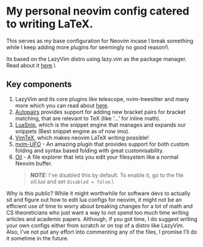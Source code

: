 # My personal neovim config catered to writing LaTeX.

This serves as my base configuration for Neovim incase I break something while I keep adding more plugins for seemingly no good reason!\

Its based on the LazyVim distro using lazy.vim as the package manager. Read about it [here](http://www.lazyvim.org/).\

## Key components

1. LazyVim and its core plugins like telescope, nvim-treesitter and many more which you can read about [here](http://www.lazyvim.org/plugins).
2. [Autopairs](https://github.com/windwp/nvim-autopairs) provides support for adding new bracket pairs for bracket matching, that are relevant to TeX (like _'$...$'_ for inline math).
3. [LuaSnip](https://github.com/L3MON4D3/LuaSnip), which is the snippet engine that manages and expands our snippets (Best snippet engine as of now imo).
4. [VimTeX](https://github.com/lervag/vimtex), which makes neovim LaTeX writing possible!
5. [nvim-UFO](https://github.com/kevinhwang91/nvim-ufo) - An amazing plugin that provides support for both custom folding and syntax based folding with great customisability.
6. [Oil](https://github.com/stevearc/oil.nvim) - A file explorer that lets you edit your filesystem like a normal Neovim buffer.
    > **_NOTE:_** I've disabled this by default. To enable it, go to the file _oil.lua_ and set `disabled = false`.\\


Why is this public? While it might worthwhile for software devs to actually sit and figure out how to edit lua configs for neovim, it might not be an efficient use of time to worry about breaking changes for a lot of math and CS theoreticians who just want a way to not spend too much time writing articles and academic papers. Although, if you got time, I do suggest writing your own configs either from scratch or on top of a distro like LazyVim. Also, I've not put any effort into commenting any of the files, I promise I'll do it sometime in the future.

